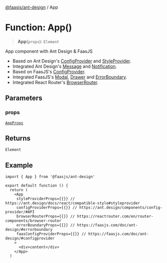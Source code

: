 [@faasjs/ant-design](../README.md) / App

# Function: App()

> **App**(`props`): `Element`

App component with Ant Design & FaasJS

- Based on Ant Design's [ConfigProvider](https://ant.design/components/config-provider/) and [StyleProvider](https://ant.design/docs/react/compatible-style#styleprovider).
- Integrated Ant Design's [Message](https://ant.design/components/message/) and [Notification](https://ant.design/components/notification/).
- Based on FaasJS's [ConfigProvider](https://faasjs.com/doc/ant-design/#configprovider).
- Integrated FaasJS's [Modal](https://faasjs.com/doc/ant-design/#usemodal), [Drawer](https://faasjs.com/doc/ant-design/#usedrawer) and [ErrorBoundary](https://faasjs.com/doc/ant-design/#errorboundary).
- Integrated React Router's [BrowserRouter](https://reactrouter.com/en/router-components/browser-router).

## Parameters

### props

[`AppProps`](../interfaces/AppProps.md)

## Returns

`Element`

## Example

```tsx
import { App } from '@faasjs/ant-design'

export default function () {
  return (
    <App
     styleProviderProps={{}} // https://ant.design/docs/react/compatible-style#styleprovider
     configProviderProps={{}} // https://ant.design/components/config-provider/#API
     browserRouterProps={{}} // https://reactrouter.com/en/router-components/browser-router
     errorBoundaryProps={{}} // https://faasjs.com/doc/ant-design/#errorboundary
     faasConfigProviderProps={{}} // https://faasjs.com/doc/ant-design/#configprovider
    >
      <div>content</div>
    </App>
  )
```
